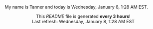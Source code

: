 My name is Tanner and today is Wednesday, January 8, 1:28 AM EST.

<p align="center">This <i>README</i> file is generated <b>every 3 hours</b>!</br>Last refresh: Wednesday, January 8, 1:28 AM EST<br /></p>
